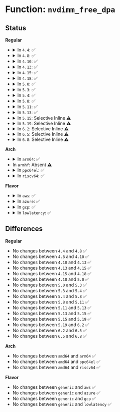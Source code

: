 # Function: <code>nvdimm_free_dpa</code>

## Status
<b>Regular</b>
<ul>
<li>
<details>
<summary>In <code>4.4</code>: ✅</summary>

```c
void nvdimm_free_dpa(struct nvdimm_drvdata *ndd, struct resource *res);
```

**Collision:** Unique Global

**Inline:** No

**Transformation:** False

**Instances:**

```
In drivers/nvdimm/dimm_devs.c (ffffffff81599260)
Location: drivers/nvdimm/dimm_devs.c:485
Inline: False
Direct callers:
  - drivers/nvdimm/dimm_devs.c:nvdimm_drvdata_release
  - drivers/nvdimm/namespace_devs.c:size_store
  - drivers/nvdimm/namespace_devs.c:size_store
```
**Symbols:**

```
ffffffff81599260-ffffffff815992c9: nvdimm_free_dpa (STB_GLOBAL)
```
</details>
</li>
<li>
<details>
<summary>In <code>4.8</code>: ✅</summary>

```c
void nvdimm_free_dpa(struct nvdimm_drvdata *ndd, struct resource *res);
```

**Collision:** Unique Global

**Inline:** No

**Transformation:** False

**Instances:**

```
In drivers/nvdimm/dimm_devs.c (ffffffff815eed40)
Location: drivers/nvdimm/dimm_devs.c:494
Inline: False
Direct callers:
  - drivers/nvdimm/dimm_devs.c:nvdimm_drvdata_release
  - drivers/nvdimm/namespace_devs.c:size_store
  - drivers/nvdimm/namespace_devs.c:size_store
```
**Symbols:**

```
ffffffff815eed40-ffffffff815eeda9: nvdimm_free_dpa (STB_GLOBAL)
```
</details>
</li>
<li>
<details>
<summary>In <code>4.10</code>: ✅</summary>

```c
void nvdimm_free_dpa(struct nvdimm_drvdata *ndd, struct resource *res);
```

**Collision:** Unique Global

**Inline:** No

**Transformation:** False

**Instances:**

```
In drivers/nvdimm/dimm_devs.c (ffffffff8161beb0)
Location: drivers/nvdimm/dimm_devs.c:625
Inline: False
Direct callers:
  - drivers/nvdimm/dimm_devs.c:nvdimm_drvdata_release
  - drivers/nvdimm/namespace_devs.c:size_store
  - drivers/nvdimm/namespace_devs.c:size_store
```
**Symbols:**

```
ffffffff8161beb0-ffffffff8161bf19: nvdimm_free_dpa (STB_GLOBAL)
```
</details>
</li>
<li>
<details>
<summary>In <code>4.13</code>: ✅</summary>

```c
void nvdimm_free_dpa(struct nvdimm_drvdata *ndd, struct resource *res);
```

**Collision:** Unique Global

**Inline:** No

**Transformation:** False

**Instances:**

```
In drivers/nvdimm/dimm_devs.c (ffffffff8162ff30)
Location: drivers/nvdimm/dimm_devs.c:586
Inline: False
Direct callers:
  - drivers/nvdimm/dimm_devs.c:nvdimm_drvdata_release
  - drivers/nvdimm/namespace_devs.c:size_store
  - drivers/nvdimm/namespace_devs.c:size_store
```
**Symbols:**

```
ffffffff8162ff30-ffffffff8162ff7a: nvdimm_free_dpa (STB_GLOBAL)
```
</details>
</li>
<li>
<details>
<summary>In <code>4.15</code>: ✅</summary>

```c
void nvdimm_free_dpa(struct nvdimm_drvdata *ndd, struct resource *res);
```

**Collision:** Unique Global

**Inline:** No

**Transformation:** False

**Instances:**

```
In drivers/nvdimm/dimm_devs.c (ffffffff81698750)
Location: drivers/nvdimm/dimm_devs.c:605
Inline: False
Direct callers:
  - drivers/nvdimm/dimm_devs.c:nvdimm_drvdata_release
  - drivers/nvdimm/namespace_devs.c:size_store
  - drivers/nvdimm/namespace_devs.c:size_store
```
**Symbols:**

```
ffffffff81698750-ffffffff8169879a: nvdimm_free_dpa (STB_GLOBAL)
```
</details>
</li>
<li>
<details>
<summary>In <code>4.18</code>: ✅</summary>

```c
void nvdimm_free_dpa(struct nvdimm_drvdata *ndd, struct resource *res);
```

**Collision:** Unique Global

**Inline:** No

**Transformation:** False

**Instances:**

```
In drivers/nvdimm/dimm_devs.c (ffffffff816d49c0)
Location: drivers/nvdimm/dimm_devs.c:637
Inline: False
Direct callers:
  - drivers/nvdimm/dimm_devs.c:nvdimm_drvdata_release
  - drivers/nvdimm/namespace_devs.c:size_store
  - drivers/nvdimm/namespace_devs.c:size_store
  - drivers/nvdimm/namespace_devs.c:release_free_pmem
```
**Symbols:**

```
ffffffff816d49c0-ffffffff816d4a0a: nvdimm_free_dpa (STB_GLOBAL)
```
</details>
</li>
<li>
<details>
<summary>In <code>5.0</code>: ✅</summary>

```c
void nvdimm_free_dpa(struct nvdimm_drvdata *ndd, struct resource *res);
```

**Collision:** Unique Global

**Inline:** No

**Transformation:** False

**Instances:**

```
In drivers/nvdimm/dimm_devs.c (ffffffff816f6700)
Location: drivers/nvdimm/dimm_devs.c:837
Inline: False
Direct callers:
  - drivers/nvdimm/dimm_devs.c:nvdimm_drvdata_release
  - drivers/nvdimm/namespace_devs.c:size_store
  - drivers/nvdimm/namespace_devs.c:size_store
  - drivers/nvdimm/namespace_devs.c:release_free_pmem
```
**Symbols:**

```
ffffffff816f6700-ffffffff816f674a: nvdimm_free_dpa (STB_GLOBAL)
```
</details>
</li>
<li>
<details>
<summary>In <code>5.3</code>: ✅</summary>

```c
void nvdimm_free_dpa(struct nvdimm_drvdata *ndd, struct resource *res);
```

**Collision:** Unique Global

**Inline:** No

**Transformation:** False

**Instances:**

```
In drivers/nvdimm/dimm_devs.c (ffffffff8172fe90)
Location: drivers/nvdimm/dimm_devs.c:836
Inline: False
Direct callers:
  - drivers/nvdimm/dimm_devs.c:nvdimm_drvdata_release
  - drivers/nvdimm/namespace_devs.c:__size_store
  - drivers/nvdimm/namespace_devs.c:__size_store
  - drivers/nvdimm/namespace_devs.c:release_free_pmem
```
**Symbols:**

```
ffffffff8172fe90-ffffffff8172feda: nvdimm_free_dpa (STB_GLOBAL)
```
</details>
</li>
<li>
<details>
<summary>In <code>5.4</code>: ✅</summary>

```c
void nvdimm_free_dpa(struct nvdimm_drvdata *ndd, struct resource *res);
```

**Collision:** Unique Global

**Inline:** No

**Transformation:** False

**Instances:**

```
In drivers/nvdimm/dimm_devs.c (ffffffff81754080)
Location: drivers/nvdimm/dimm_devs.c:764
Inline: False
Direct callers:
  - drivers/nvdimm/dimm_devs.c:nvdimm_drvdata_release
  - drivers/nvdimm/namespace_devs.c:__size_store
  - drivers/nvdimm/namespace_devs.c:__size_store
  - drivers/nvdimm/namespace_devs.c:release_free_pmem
```
**Symbols:**

```
ffffffff81754080-ffffffff817540ca: nvdimm_free_dpa (STB_GLOBAL)
```
</details>
</li>
<li>
<details>
<summary>In <code>5.8</code>: ✅</summary>

```c
void nvdimm_free_dpa(struct nvdimm_drvdata *ndd, struct resource *res);
```

**Collision:** Unique Global

**Inline:** No

**Transformation:** False

**Instances:**

```
In drivers/nvdimm/dimm_devs.c (ffffffff81812c60)
Location: drivers/nvdimm/dimm_devs.c:827
Inline: False
Direct callers:
  - drivers/nvdimm/dimm_devs.c:nvdimm_drvdata_release
  - drivers/nvdimm/namespace_devs.c:release_free_pmem
  - drivers/nvdimm/namespace_devs.c:merge_dpa
  - drivers/nvdimm/namespace_devs.c:scan_free
```
**Symbols:**

```
ffffffff81812c60-ffffffff81812caa: nvdimm_free_dpa (STB_GLOBAL)
```
</details>
</li>
<li>
<details>
<summary>In <code>5.11</code>: ✅</summary>

```c
void nvdimm_free_dpa(struct nvdimm_drvdata *ndd, struct resource *res);
```

**Collision:** Unique Global

**Inline:** No

**Transformation:** False

**Instances:**

```
In drivers/nvdimm/dimm_devs.c (ffffffff81821eb0)
Location: drivers/nvdimm/dimm_devs.c:957
Inline: False
Direct callers:
  - drivers/nvdimm/dimm_devs.c:nvdimm_drvdata_release
  - drivers/nvdimm/namespace_devs.c:release_free_pmem
  - drivers/nvdimm/namespace_devs.c:merge_dpa
  - drivers/nvdimm/namespace_devs.c:scan_free
```
**Symbols:**

```
ffffffff81821eb0-ffffffff81821efa: nvdimm_free_dpa (STB_GLOBAL)
```
</details>
</li>
<li>
<details>
<summary>In <code>5.13</code>: ✅</summary>

```c
void nvdimm_free_dpa(struct nvdimm_drvdata *ndd, struct resource *res);
```

**Collision:** Unique Global

**Inline:** No

**Transformation:** False

**Instances:**

```
In drivers/nvdimm/dimm_devs.c (ffffffff818051c0)
Location: drivers/nvdimm/dimm_devs.c:957
Inline: False
Direct callers:
  - drivers/nvdimm/dimm_devs.c:nvdimm_drvdata_release
  - drivers/nvdimm/namespace_devs.c:release_free_pmem
  - drivers/nvdimm/namespace_devs.c:merge_dpa
  - drivers/nvdimm/namespace_devs.c:scan_free
```
**Symbols:**

```
ffffffff818051c0-ffffffff8180520a: nvdimm_free_dpa (STB_GLOBAL)
```
</details>
</li>
<li>
<details>
<summary>In <code>5.15</code>: Selective Inline ⚠️</summary>

```c
void nvdimm_free_dpa(struct nvdimm_drvdata *ndd, struct resource *res);
```

**Collision:** Unique Global

**Inline:** Selective

**Transformation:** False

**Instances:**

```
In drivers/nvdimm/dimm_devs.c (ffffffff8188f29a)
Location: drivers/nvdimm/dimm_devs.c:975
Inline: True
Inline callers:
  - drivers/nvdimm/dimm_devs.c:nvdimm_drvdata_release
Direct callers:
  - drivers/nvdimm/namespace_devs.c:release_free_pmem
  - drivers/nvdimm/namespace_devs.c:merge_dpa
  - drivers/nvdimm/namespace_devs.c:scan_free
```
**Symbols:**

```
ffffffff8188f930-ffffffff8188f97a: nvdimm_free_dpa (STB_GLOBAL)
```
</details>
</li>
<li>
<details>
<summary>In <code>5.19</code>: Selective Inline ⚠️</summary>

```c
void nvdimm_free_dpa(struct nvdimm_drvdata *ndd, struct resource *res);
```

**Collision:** Unique Global

**Inline:** Selective

**Transformation:** False

**Instances:**

```
In drivers/nvdimm/dimm_devs.c (ffffffff819d87da)
Location: drivers/nvdimm/dimm_devs.c:803
Inline: True
Inline callers:
  - drivers/nvdimm/dimm_devs.c:nvdimm_drvdata_release
Direct callers:
  - drivers/nvdimm/namespace_devs.c:release_free_pmem
  - drivers/nvdimm/namespace_devs.c:merge_dpa
  - drivers/nvdimm/namespace_devs.c:scan_free
```
**Symbols:**

```
ffffffff819d8d50-ffffffff819d8da6: nvdimm_free_dpa (STB_GLOBAL)
```
</details>
</li>
<li>
<details>
<summary>In <code>6.2</code>: Selective Inline ⚠️</summary>

```c
void nvdimm_free_dpa(struct nvdimm_drvdata *ndd, struct resource *res);
```

**Collision:** Unique Global

**Inline:** Selective

**Transformation:** False

**Instances:**

```
In drivers/nvdimm/dimm_devs.c (ffffffff81b5370a)
Location: drivers/nvdimm/dimm_devs.c:813
Inline: True
Inline callers:
  - drivers/nvdimm/dimm_devs.c:nvdimm_drvdata_release
Direct callers:
  - drivers/nvdimm/namespace_devs.c:release_free_pmem
  - drivers/nvdimm/namespace_devs.c:merge_dpa
  - drivers/nvdimm/namespace_devs.c:scan_free
```
**Symbols:**

```
ffffffff81b53d00-ffffffff81b53d56: nvdimm_free_dpa (STB_GLOBAL)
```
</details>
</li>
<li>
<details>
<summary>In <code>6.5</code>: Selective Inline ⚠️</summary>

```c
void nvdimm_free_dpa(struct nvdimm_drvdata *ndd, struct resource *res);
```

**Collision:** Unique Global

**Inline:** Selective

**Transformation:** False

**Instances:**

```
In drivers/nvdimm/dimm_devs.c (ffffffff81ba6c0a)
Location: drivers/nvdimm/dimm_devs.c:813
Inline: True
Inline callers:
  - drivers/nvdimm/dimm_devs.c:nvdimm_drvdata_release
Direct callers:
  - drivers/nvdimm/namespace_devs.c:release_free_pmem
  - drivers/nvdimm/namespace_devs.c:merge_dpa
  - drivers/nvdimm/namespace_devs.c:scan_free
  - drivers/nvdimm/namespace_devs.c:scan_free
```
**Symbols:**

```
ffffffff81ba7210-ffffffff81ba7266: nvdimm_free_dpa (STB_GLOBAL)
```
</details>
</li>
<li>
<details>
<summary>In <code>6.8</code>: Selective Inline ⚠️</summary>

```c
void nvdimm_free_dpa(struct nvdimm_drvdata *ndd, struct resource *res);
```

**Collision:** Unique Global

**Inline:** Selective

**Transformation:** False

**Instances:**

```
In drivers/nvdimm/dimm_devs.c (ffffffff81bfaeba)
Location: drivers/nvdimm/dimm_devs.c:820
Inline: True
Inline callers:
  - drivers/nvdimm/dimm_devs.c:nvdimm_drvdata_release
Direct callers:
  - drivers/nvdimm/namespace_devs.c:release_free_pmem
  - drivers/nvdimm/namespace_devs.c:merge_dpa
  - drivers/nvdimm/namespace_devs.c:scan_free
  - drivers/nvdimm/namespace_devs.c:scan_free
```
**Symbols:**

```
ffffffff81bfb4c0-ffffffff81bfb516: nvdimm_free_dpa (STB_GLOBAL)
```
</details>
</li>
</ul>
<b>Arch</b>
<ul>
<li>
<details>
<summary>In <code>arm64</code>: ✅</summary>

```c
void nvdimm_free_dpa(struct nvdimm_drvdata *ndd, struct resource *res);
```

**Collision:** Unique Global

**Inline:** No

**Transformation:** False

**Instances:**

```
In drivers/nvdimm/dimm_devs.c (ffff800010954b50)
Location: drivers/nvdimm/dimm_devs.c:764
Inline: False
Direct callers:
  - drivers/nvdimm/dimm_devs.c:nvdimm_drvdata_release
  - drivers/nvdimm/namespace_devs.c:__size_store
  - drivers/nvdimm/namespace_devs.c:__size_store
  - drivers/nvdimm/namespace_devs.c:release_free_pmem
```
**Symbols:**

```
ffff800010954b50-ffff800010954bac: nvdimm_free_dpa (STB_GLOBAL)
```
</details>
</li>
<li>
In <code>armhf</code>: Absent ⚠️
</li>
<li>
<details>
<summary>In <code>ppc64el</code>: ✅</summary>

```c
void nvdimm_free_dpa(struct nvdimm_drvdata *ndd, struct resource *res);
```

**Collision:** Unique Global

**Inline:** No

**Transformation:** False

**Instances:**

```
In drivers/nvdimm/dimm_devs.c (c000000000a024a0)
Location: drivers/nvdimm/dimm_devs.c:764
Inline: False
Direct callers:
  - drivers/nvdimm/dimm_devs.c:nvdimm_drvdata_release
  - drivers/nvdimm/namespace_devs.c:__size_store
  - drivers/nvdimm/namespace_devs.c:__size_store
  - drivers/nvdimm/namespace_devs.c:release_free_pmem
```
**Symbols:**

```
c000000000a024a0-c000000000a02564: nvdimm_free_dpa (STB_GLOBAL)
```
</details>
</li>
<li>
<details>
<summary>In <code>riscv64</code>: ✅</summary>

```c
void nvdimm_free_dpa(struct nvdimm_drvdata *ndd, struct resource *res);
```

**Collision:** Unique Global

**Inline:** No

**Transformation:** False

**Instances:**

```
In drivers/nvdimm/dimm_devs.c (ffffffe0005c41da)
Location: drivers/nvdimm/dimm_devs.c:764
Inline: False
Direct callers:
  - drivers/nvdimm/dimm_devs.c:nvdimm_drvdata_release
  - drivers/nvdimm/namespace_devs.c:__size_store
  - drivers/nvdimm/namespace_devs.c:__size_store
  - drivers/nvdimm/namespace_devs.c:release_free_pmem
```
**Symbols:**

```
ffffffe0005c41da-ffffffe0005c4230: nvdimm_free_dpa (STB_GLOBAL)
```
</details>
</li>
</ul>
<b>Flavor</b>
<ul>
<li>
<details>
<summary>In <code>aws</code>: ✅</summary>

```c
void nvdimm_free_dpa(struct nvdimm_drvdata *ndd, struct resource *res);
```

**Collision:** Unique Global

**Inline:** No

**Transformation:** False

**Instances:**

```
In drivers/nvdimm/dimm_devs.c (ffffffff81708770)
Location: drivers/nvdimm/dimm_devs.c:764
Inline: False
Direct callers:
  - drivers/nvdimm/dimm_devs.c:nvdimm_drvdata_release
  - drivers/nvdimm/namespace_devs.c:__size_store
  - drivers/nvdimm/namespace_devs.c:__size_store
  - drivers/nvdimm/namespace_devs.c:release_free_pmem
```
**Symbols:**

```
ffffffff81708770-ffffffff817087ba: nvdimm_free_dpa (STB_GLOBAL)
```
</details>
</li>
<li>
<details>
<summary>In <code>azure</code>: ✅</summary>

```c
void nvdimm_free_dpa(struct nvdimm_drvdata *ndd, struct resource *res);
```

**Collision:** Unique Global

**Inline:** No

**Transformation:** False

**Instances:**

```
In drivers/nvdimm/dimm_devs.c (ffffffff816dc1f0)
Location: drivers/nvdimm/dimm_devs.c:764
Inline: False
Direct callers:
  - drivers/nvdimm/dimm_devs.c:nvdimm_drvdata_release
  - drivers/nvdimm/namespace_devs.c:__size_store
  - drivers/nvdimm/namespace_devs.c:__size_store
  - drivers/nvdimm/namespace_devs.c:release_free_pmem
```
**Symbols:**

```
ffffffff816dc1f0-ffffffff816dc23a: nvdimm_free_dpa (STB_GLOBAL)
```
</details>
</li>
<li>
<details>
<summary>In <code>gcp</code>: ✅</summary>

```c
void nvdimm_free_dpa(struct nvdimm_drvdata *ndd, struct resource *res);
```

**Collision:** Unique Global

**Inline:** No

**Transformation:** False

**Instances:**

```
In drivers/nvdimm/dimm_devs.c (ffffffff81747540)
Location: drivers/nvdimm/dimm_devs.c:764
Inline: False
Direct callers:
  - drivers/nvdimm/dimm_devs.c:nvdimm_drvdata_release
  - drivers/nvdimm/namespace_devs.c:__size_store
  - drivers/nvdimm/namespace_devs.c:__size_store
  - drivers/nvdimm/namespace_devs.c:release_free_pmem
```
**Symbols:**

```
ffffffff81747540-ffffffff8174758a: nvdimm_free_dpa (STB_GLOBAL)
```
</details>
</li>
<li>
<details>
<summary>In <code>lowlatency</code>: ✅</summary>

```c
void nvdimm_free_dpa(struct nvdimm_drvdata *ndd, struct resource *res);
```

**Collision:** Unique Global

**Inline:** No

**Transformation:** False

**Instances:**

```
In drivers/nvdimm/dimm_devs.c (ffffffff81762980)
Location: drivers/nvdimm/dimm_devs.c:764
Inline: False
Direct callers:
  - drivers/nvdimm/dimm_devs.c:nvdimm_drvdata_release
  - drivers/nvdimm/namespace_devs.c:__size_store
  - drivers/nvdimm/namespace_devs.c:__size_store
  - drivers/nvdimm/namespace_devs.c:release_free_pmem
```
**Symbols:**

```
ffffffff81762980-ffffffff817629ca: nvdimm_free_dpa (STB_GLOBAL)
```
</details>
</li>
</ul>

## Differences
<b>Regular</b>
<ul>
<li>
No changes between <code>4.4</code> and <code>4.8</code> ✅
</li>
<li>
No changes between <code>4.8</code> and <code>4.10</code> ✅
</li>
<li>
No changes between <code>4.10</code> and <code>4.13</code> ✅
</li>
<li>
No changes between <code>4.13</code> and <code>4.15</code> ✅
</li>
<li>
No changes between <code>4.15</code> and <code>4.18</code> ✅
</li>
<li>
No changes between <code>4.18</code> and <code>5.0</code> ✅
</li>
<li>
No changes between <code>5.0</code> and <code>5.3</code> ✅
</li>
<li>
No changes between <code>5.3</code> and <code>5.4</code> ✅
</li>
<li>
No changes between <code>5.4</code> and <code>5.8</code> ✅
</li>
<li>
No changes between <code>5.8</code> and <code>5.11</code> ✅
</li>
<li>
No changes between <code>5.11</code> and <code>5.13</code> ✅
</li>
<li>
No changes between <code>5.13</code> and <code>5.15</code> ✅
</li>
<li>
No changes between <code>5.15</code> and <code>5.19</code> ✅
</li>
<li>
No changes between <code>5.19</code> and <code>6.2</code> ✅
</li>
<li>
No changes between <code>6.2</code> and <code>6.5</code> ✅
</li>
<li>
No changes between <code>6.5</code> and <code>6.8</code> ✅
</li>
</ul>
<b>Arch</b>
<ul>
<li>
No changes between <code>amd64</code> and <code>arm64</code> ✅
</li>
<li>
No changes between <code>amd64</code> and <code>ppc64el</code> ✅
</li>
<li>
No changes between <code>amd64</code> and <code>riscv64</code> ✅
</li>
</ul>
<b>Flavor</b>
<ul>
<li>
No changes between <code>generic</code> and <code>aws</code> ✅
</li>
<li>
No changes between <code>generic</code> and <code>azure</code> ✅
</li>
<li>
No changes between <code>generic</code> and <code>gcp</code> ✅
</li>
<li>
No changes between <code>generic</code> and <code>lowlatency</code> ✅
</li>
</ul>
